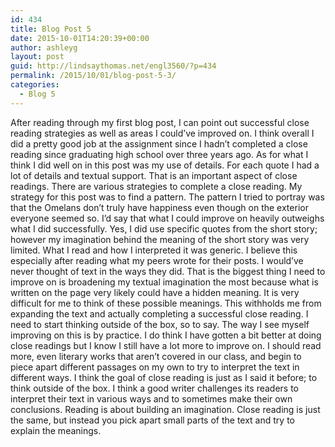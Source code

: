 ```yaml
---
id: 434
title: Blog Post 5
date: 2015-10-01T14:20:39+00:00
author: ashleyg
layout: post
guid: http://lindsaythomas.net/engl3560/?p=434
permalink: /2015/10/01/blog-post-5-3/
categories:
  - Blog 5
---
```

After reading through my first blog post, I can point out successful close reading strategies as well as areas I could’ve improved on. I think overall I did a pretty good job at the assignment since I hadn’t completed a close reading since graduating high school over three years ago. As for what I think I did well on in this post was my use of details. For each quote I had a lot of details and textual support. That is an important aspect of close readings. There are various strategies to complete a close reading. My strategy for this post was to find a pattern. The pattern I tried to portray was that the Omelans don’t truly have happiness even though on the exterior everyone seemed so. I’d say that what I could improve on heavily outweighs what I did successfully. Yes, I did use specific quotes from the short story; however my imagination behind the meaning of the short story was very limited. What I read and how I interpreted it was generic. I believe this especially after reading what my peers wrote for their posts. I would’ve never thought of text in the ways they did. That is the biggest thing I need to improve on is broadening my textual imagination the most because what is written on the page very likely could have a hidden meaning. It is very difficult for me to think of these possible meanings. This withholds me from expanding the text and actually completing a successful close reading. I need to start thinking outside of the box, so to say. The way I see myself improving on this is by practice. I do think I have gotten a bit better at doing close readings but I know I still have a lot more to improve on. I should read more, even literary works that aren’t covered in our class, and begin to piece apart different passages on my own to try to interpret the text in different ways. I think the goal of close reading is just as I said it before; to think outside of the box. I think a good writer challenges its readers to interpret their text in various ways and to sometimes make their own conclusions. Reading is about building an imagination. Close reading is just the same, but instead you pick apart small parts of the text and try to explain the meanings.